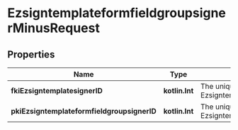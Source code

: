 
# EzsigntemplateformfieldgroupsignerMinusRequest

## Properties
Name | Type | Description | Notes
------------ | ------------- | ------------- | -------------
**fkiEzsigntemplatesignerID** | **kotlin.Int** | The unique ID of the Ezsigntemplatesigner | 
**pkiEzsigntemplateformfieldgroupsignerID** | **kotlin.Int** | The unique ID of the Ezsigntemplateformfieldgroupsigner |  [optional]



